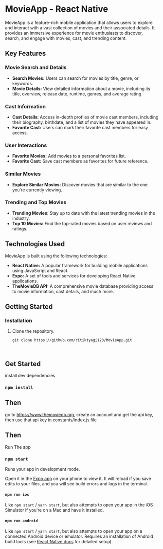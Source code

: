 

# MovieApp - React Native

MovieApp is a feature-rich mobile application that allows users to explore and interact with a vast collection of movies and their associated details. It provides an immersive experience for movie enthusiasts to discover, search, and engage with movies, cast, and trending content.

## Key Features

### Movie Search and Details
- **Search Movies:** Users can search for movies by title, genre, or keywords.
- **Movie Details:** View detailed information about a movie, including its title, overview, release date, runtime, genres, and average rating.

### Cast Information
- **Cast Details:** Access in-depth profiles of movie cast members, including their biography, birthdate, and a list of movies they have appeared in.
- **Favorite Cast:** Users can mark their favorite cast members for easy access.

### User Interactions
- **Favorite Movies:** Add movies to a personal favorites list.
- **Favorite Cast:** Save cast members as favorites for future reference.

### Similar Movies
- **Explore Similar Movies:** Discover movies that are similar to the one you're currently viewing.

### Trending and Top Movies
- **Trending Movies:** Stay up to date with the latest trending movies in the industry.
- **Top 10 Movies:** Find the top-rated movies based on user reviews and ratings.

## Technologies Used
MovieApp is built using the following technologies:

- **React Native:** A popular framework for building mobile applications using JavaScript and React.
- **Expo:** A set of tools and services for developing React Native applications.
- **TheMovieDB API:** A comprehensive movie database providing access to movie information, cast details, and much more.

## Getting Started

### Installation

1. Clone the repository.
   ```shell
   git clone https://github.com/ritiktyagi123/MovieApp.git

  

## Get Started

install dev dependencies

### `npm install`

## Then

go to https://www.themoviedb.org, create an account and get the api key, then use that api key in constants/index.js file

## Then

Run The app

### `npm start`

Runs your app in development mode.

Open it in the [Expo app](https://expo.io) on your phone to view it. It will reload if you save edits to your files, and you will see build errors and logs in the terminal.

#### `npm run ios`

Like `npm start` / `yarn start`, but also attempts to open your app in the iOS Simulator if you're on a Mac and have it installed.

#### `npm run android`

Like `npm start` / `yarn start`, but also attempts to open your app on a connected Android device or emulator. Requires an installation of Android build tools (see [React Native docs](https://facebook.github.io/react-native/docs/getting-started.html) for detailed setup).

<br />


